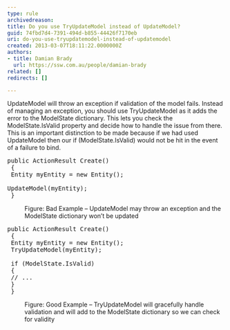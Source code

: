```yaml
---
type: rule
archivedreason: 
title: Do you use TryUpdateModel instead of UpdateModel?
guid: 74fbd7d4-7391-494d-b855-44426f7170eb
uri: do-you-use-tryupdatemodel-instead-of-updatemodel
created: 2013-03-07T18:11:22.0000000Z
authors:
- title: Damian Brady
  url: https://ssw.com.au/people/damian-brady
related: []
redirects: []

---
```



<p>UpdateModel will throw an exception if validation of the model fails.  Instead of managing an exception, you should use TryUpdateModel as it adds the error to the ModelState dictionary.  This lets you check the ModelState.IsValid property and decide how to handle the issue from there.  This is an important distinction to be made because if we had used UpdateModel then our if (ModelState.IsValid) would not be hit in the event of a failure to bind.</p><dl class="badImage"><dt><div class="greyBox"><pre>public ActionResult Create()<br> &#123;<br> Entity myEntity = new Entity();           
            <br>UpdateModel(myEntity);<br> &#125;</pre></div></dt><dd>Figure&#58; Bad Example – UpdateModel may throw an exception and the ModelState dictionary won’t be updated
   </dd></dl><dl class="goodImage"><dt><div class="greyBox"><pre>public ActionResult Create()<br> &#123;<br> Entity myEntity = new Entity();<br> TryUpdateModel(myEntity);<br><br> if (ModelState.IsValid)<br> &#123;<br> // ...<br> &#125;<br> &#125; </pre></div></dt><dd>Figure&#58; Good Example – TryUpdateModel will gracefully handle validation and will add to the ModelState dictionary so we can check for validity
   </dd></dl>
<br><excerpt class='endintro'></excerpt><br>



